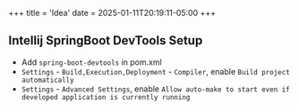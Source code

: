 +++
title = 'Idea'
date = 2025-01-11T20:19:11-05:00
+++

## Intellij SpringBoot DevTools Setup
- Add `spring-boot-devtools` in pom.xml
- `Settings` - `Build,Execution,Deployment` - `Compiler`, enable `Build project automatically`
- `Settings` - `Advanced Settings`, enable `Allow auto-make to start even if developed application is currently running`